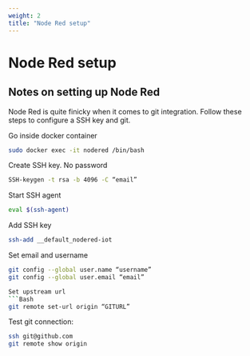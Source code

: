 ```yaml
---
weight: 2
title: "Node Red setup"
---
```


# Node Red setup
## Notes on setting up Node Red
Node Red is quite finicky when it comes to git integration. Follow these steps to configure a SSH key and git.

Go inside docker container
```Bash
sudo docker exec -it nodered /bin/bash
```

Create SSH key. No password
```Bash
SSH-keygen -t rsa -b 4096 -C “email”
```

Start SSH agent
```Bash
eval $(ssh-agent)
```

Add SSH key
```Bash
ssh-add __default_nodered-iot
```

Set email and username
```Bash
git config --global user.name “username”
git config --global user.email “email”

Set upstream url
```Bash
git remote set-url origin “GITURL”
```

Test git connection:
```Bash
ssh git@github.com
git remote show origin
```